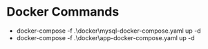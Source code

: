 # Docker Commands

- docker-compose -f .\docker\mysql-docker-compose.yaml up -d
- docker-compose -f .\docker\app-docker-compose.yaml up -d
